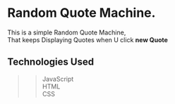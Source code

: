 #   Random Quote Machine. <br>
This is a simple Random Quote Machine, <br>
That keeps Displaying Quotes when U click **new Quote**
 ## Technologies Used
 >> JavaScript<br>
>> HTML<br>
>> CSS<br>
